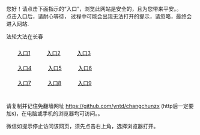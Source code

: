 您好！请点击下面指示的“入口”，浏览此网站是安全的，且为您带来平安。。 <br/>
点击入口后，请耐心等待， 过程中可能会出现无法打开的提示，请忽略，最终会进入网站. </br>

法轮大法在长春<br/>
<div style="padding:10px"><a style="margin:20px" target="_blank" href="https://d3n64kz8je0wur.cloudfront.net/2Qpsp?gczncxhs" id="ccLink1" rel="nofollow">入口1</a> <a target="_blank" style="margin:20px" href="https://d279e3t2yebnz0.cloudfront.net/2Qpsp?fcgdmud" id="ccLink2" rel="nofollow">入口2</a> <a style="margin:20px" target="_blank" href="https://d2bnrj6knpbho2.cloudfront.net/2Qpsp?qmdqse" id="ccLink3" rel="nofollow">入口3</a></div>

<div style="padding:10px" ><a style="margin:20px" target="_blank" href="https://d3n64kz8je0wur.cloudfront.net/2Qpsp?gczncxhs" id="ccLink4" rel="nofollow">入口4</a> <a style="margin:20px" href="https://d279e3t2yebnz0.cloudfront.net/2Qpsp?fcgdmud" target="_blank" id="ccLink5" rel="nofollow">入口5</a> <a style="margin:20px" href="https://d2bnrj6knpbho2.cloudfront.net/2Qpsp?qmdqse" target="_blank" id="ccLink6" rel="nofollow">入口6</a></div>

<div style="padding:10px"><a style="margin:20px" target="_blank" href="https://d3n64kz8je0wur.cloudfront.net/2Qpsp?gczncxhs" id="ccLink7" rel="nofollow">入口7</a> <a style="margin:20px" href="https://d279e3t2yebnz0.cloudfront.net/2Qpsp?fcgdmud" target="_blank" id="ccLink8" rel="nofollow">入口8</a> <a style="margin:20px" target="_blank" href="https://d2bnrj6knpbho2.cloudfront.net/2Qpsp?qmdqse" id="ccLink9" rel="nofollow">入口9</a></div>

<br/>



请复制并记住免翻墙网址 https://github.com/yntd/changchunzx (http后一定要加s)，在电脑或手机的浏览器均可访问。。<br/>

微信如提示停止访问该网页，须先点击右上角，选择浏览器打开。
